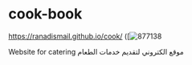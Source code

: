 # cook-book
https://ranadismail.github.io/cook/
([![877138](https://user-images.githubusercontent.com/92858445/145283127-98fddc34-0152-4ee4-8c1f-afb659223d29.jpg)


Website for catering موقع الكتروني لتقديم خدمات الطعام
